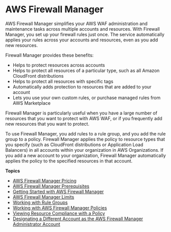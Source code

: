 # AWS Firewall Manager<a name="fms-chapter"></a>

AWS Firewall Manager simplifies your AWS WAF administration and maintenance tasks across multiple accounts and resources\. With Firewall Manager, you set up your firewall rules just once\. The service automatically applies your rules across your accounts and resources, even as you add new resources\. 

Firewall Manager provides these benefits:
+ Helps to protect resources across accounts
+ Helps to protect all resources of a particular type, such as all Amazon CloudFront distributions
+ Helps to protect all resources with specific tags
+ Automatically adds protection to resources that are added to your account
+ Lets you use your own custom rules, or purchase managed rules from AWS Marketplace

Firewall Manager is particularly useful when you have a large number of resources that you want to protect with AWS WAF, or if you frequently add new resources that you want to protect\.

To use Firewall Manager, you add rules to a rule group, and you add the rule group to a policy\. Firewall Manager applies the policy to resource types that you specify \(such as CloudFront distributions or Application Load Balancers\) in all accounts within your organization in AWS Organizations\. If you add a new account to your organization, Firewall Manager automatically applies the policy to the specified resources in that account\.

**Topics**
+ [AWS Firewall Manager Pricing](aws-fms-pricing.md)
+ [AWS Firewall Manager Prerequisites](fms-prereq.md)
+ [Getting Started with AWS Firewall Manager](getting-started-fms.md)
+ [AWS Firewall Manager Limits](fms-limits.md)
+ [Working with Rule Groups](working-with-rule-groups.md)
+ [Working with AWS Firewall Manager Policies](working-with-policies.md)
+ [Viewing Resource Compliance with a Policy](fms-compliance.md)
+ [Designating a Different Account as the AWS Firewall Manager Administrator Account](fms-change-administrator.md)